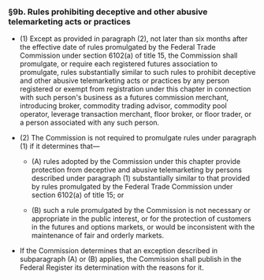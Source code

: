 ### §9b. Rules prohibiting deceptive and other abusive telemarketing acts or practices
* (1) Except as provided in paragraph (2), not later than six months after the effective date of rules promulgated by the Federal Trade Commission under section 6102(a) of title 15, the Commission shall promulgate, or require each registered futures association to promulgate, rules substantially similar to such rules to prohibit deceptive and other abusive telemarketing acts or practices by any person registered or exempt from registration under this chapter in connection with such person's business as a futures commission merchant, introducing broker, commodity trading advisor, commodity pool operator, leverage transaction merchant, floor broker, or floor trader, or a person associated with any such person.

* (2) The Commission is not required to promulgate rules under paragraph (1) if it determines that—

  * (A) rules adopted by the Commission under this chapter provide protection from deceptive and abusive telemarketing by persons described under paragraph (1) substantially similar to that provided by rules promulgated by the Federal Trade Commission under section 6102(a) of title 15; or

  * (B) such a rule promulgated by the Commission is not necessary or appropriate in the public interest, or for the protection of customers in the futures and options markets, or would be inconsistent with the maintenance of fair and orderly markets.


* If the Commission determines that an exception described in subparagraph (A) or (B) applies, the Commission shall publish in the Federal Register its determination with the reasons for it.